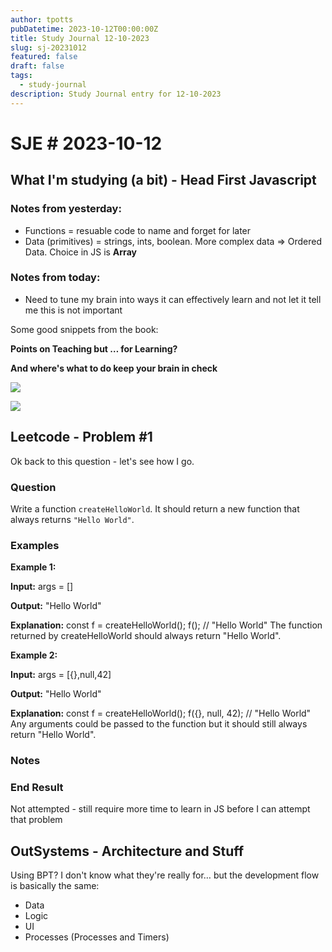 ```yaml
---
author: tpotts
pubDatetime: 2023-10-12T00:00:00Z
title: Study Journal 12-10-2023
slug: sj-20231012
featured: false
draft: false
tags:
  - study-journal
description: Study Journal entry for 12-10-2023
---
```

# SJE # 2023-10-12

## What I'm studying (a bit) - Head First Javascript

### Notes from yesterday:

- Functions = resuable code to name and forget for later
- Data (primitives) = strings, ints, boolean. More complex data => Ordered Data. Choice in JS is **Array**

### **Notes from today:**

- Need to tune my brain into ways it can effectively learn and not let it tell me this is not important

Some good snippets from the book:

**Points on Teaching but … for Learning?**



**And where's what to do keep your brain in check**

![](/screenshot_2023-10-12_095338.png)



![](/screenshot_2023-10-12_095405.png)







## Leetcode - Problem #1

Ok back to this question - let's see how I go.

### Question

Write a function `createHelloWorld`. It should return a new function that always returns `"Hello World"`.

### Examples

**Example 1:**

**Input:** args = \[\]

**Output:** "Hello World"

**Explanation:** const f = createHelloWorld(); f(); // "Hello World" The function returned by createHelloWorld should always return "Hello World".

**Example 2:**

**Input:** args = \[{},null,42\]

**Output:** "Hello World"

**Explanation:** const f = createHelloWorld(); f({}, null, 42); // "Hello World" Any arguments could be passed to the function but it should still always return "Hello World".

### **Notes**

### End Result

Not attempted - still require more time to learn in JS before I can attempt that problem

## OutSystems - Architecture and Stuff

Using BPT? I don't know what they're really for… but the development flow is basically the same:

- Data
- Logic
- UI
- Processes (Processes and Timers)

